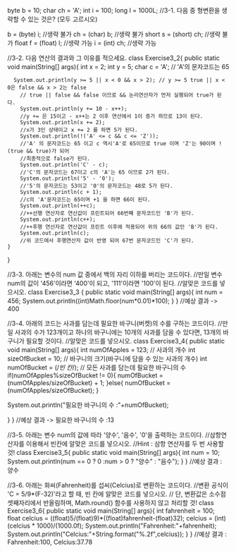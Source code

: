 byte b = 10;
char ch = 'A';
int i = 100;
long l = 1000L;
//3-1. 다음 중 형변환을 생략할 수 있는 것은? (모두 고르시오)

b = (byte) i; //생략 불가
ch = (char) b; //생략 불가
short s = (short) ch; //생략 불가
float f = (float) l; //생략 가능
i = (int) ch; //생략 가능

//3-2. 다음 연산의 결과와 그 이유를 적으세요.
class Exercise3_2{
public static void main(String[] args){
int x = 2;
int y = 5;
char c = 'A'; // 'A'의 문자코드는 65

      System.out.println(y >= 5 || x < 0 && x > 2); // y >= 5 true || x < 0은 false && x > 2는 false
        // true || false && false 이므로 && 논리연산자가 먼저 실행되어 true가 된다.
        System.out.println(y += 10 - x++);
        //y += 은 15이고 - x++는 2 이후 연산에서 1이 증가 하므로 13이 된다.
        System.out.println(x += 2);
        //x가 3인 상태이고 x += 2 를 하면 5가 된다.
        System.out.println(!('A' <= c && c <= 'Z'));
        //'A' 의 문자코드는 65 이고 c 역시'A'로 65이므로 true 이며 'Z'는 90이며 !(true && true)가 되어
        //최종적으로 false가 된다.
        System.out.println('C' - c);
        //'C'의 문자코드는 67이고 c의 'A'는 65 이므로 2가 된다.
        System.out.println('5' - '0');
        //'5'의 문자코드는 53이고 '0'의 문자코드는 48로 5가 된다.
        System.out.println(c + 1);
        //c의 'A'문자코드는 65이며 +1 을 하면 66이 된다.
        System.out.println(++c);
        //++선행 연산자로 연산값이 프린트되어 66번째 문자코드인 'B'가 된다.
        System.out.println(c++);
        //++후행 연산자로 연산값이 프린트 이후에 적용되어 위의 66의 값인 'B'가 된다.
        System.out.println(c);
        //위 코드에서 후행연산자 값이 반영 되어 67번 문자코드인 'C'가 된다.
    }

}

//3-3. 아래는 변수의 num 값 중에서 백의 자리 이하를 버리는 코드이다.
//만일 변수 num의 값이 '456'이라면 '400'이 되고, '111'이라면 '100'이 된다.
//알맞은 코드를 넣으시오.
class Exercise3_3 {
public static void main(String[] args){
int num = 456;
System.out.println((int)Math.floor(num*0.01)*100);
}
}
//예상 결과 -> 400

//3-4. 아래의 코드는 사과를 담는데 필요한 바구니(버켓)의 수를 구하는 코드이다.
//만일 사과의 수가 123개이고 하나의 바구니에는 10개의 사과를 담을 수 있다면, 13개의 바구니가 필요할 것이다.
//알맞은 코드를 넣으시오.
class Exercise3_4{
public static void main(String[] args){
int numOfApples = 123; // 사과의 개수
int sizeOfBucket = 10; // 바구니의 크기(바구니에 담을 수 있는 사과의 개수)
int numOfBucket = (/*빈 칸*/); // 모든 사과를 담는데 필요한 바구니의 수
if(numOfApples%sizeOfBucket != 0){
numOfBucket = (numOfApples/sizeOfBucket) + 1;
}else{
numOfBucket = (numOfApples/sizeOfBucket);
}

System.out.println("필요한 바구니의 수 :"+numOfBucket);

}
}
//예상 결과 -> 필요한 바구니의 수 :13

//3-5. 아래는 변수 num의 값에 따라 '양수', '음수', '0'을 출력하는 코드이다.
//삼항연산자를 이용해서 빈칸에 알맞은 코드를 넣으시오.
//Hint : 삼항 연산자를 두 번 사용할 것!
class Exercise3_5{
public static void main(String[] args){
int num = 10;
System.out.println(num == 0 ? 0 :num > 0 ? "양수" : "음수");
}
}
//예상 결과 : 양수

//3-6. 아래는 화씨(Fahrenheit)를 섭씨(Celcius)로 변환하는 코드이다.
//변환 공식이 'C = 5/9*(F-32)'라고 할 때, 빈 칸에 알맞은 코드를 넣으시오.
// 단, 변환값은 소수점 셋째자리에서 반올림하며, Math.round() 함수를 사용하지 않고 처리할 것!
class Exercise3_6{
public static void main(String[] args){
int fahrenheit = 100;
float celcius = ((float)5/(float)9)*((float)fahrenheit-(float)32);
celcius = (int)(celcius * 1000)/(1000.0f);
System.out.println("Fahrenheit:"+fahrenheit);
System.out.println("Celcius:"+String.format("%.2f",celcius));
}
}
//예상 결과 : Fahrenheit:100, Celcius:37.78